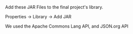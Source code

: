 Add these JAR Files to the final project's library.

Properties -> Library -> Add JAR 

We used the Apache Commons Lang API, and JSON.org API
